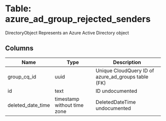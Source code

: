
# Table: azure_ad_group_rejected_senders
DirectoryObject Represents an Azure Active Directory object
## Columns
| Name        | Type           | Description  |
| ------------- | ------------- | -----  |
|group_cq_id|uuid|Unique CloudQuery ID of azure_ad_groups table (FK)|
|id|text|ID undocumented|
|deleted_date_time|timestamp without time zone|DeletedDateTime undocumented|
